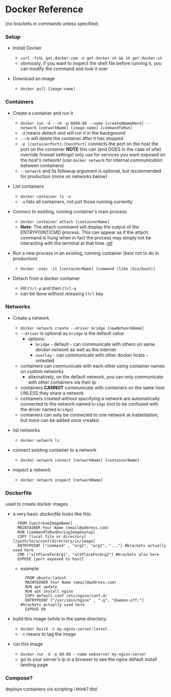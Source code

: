 <!-- permalink: a6fe3a777cea529a24e0e738eb19c6e6 DO NOT DELETE OR EDIT THIS LINE -->
# Docker Reference

(no brackets in commands unless specified)


### Setup

* Install Docker
	* `curl -fsSL get.docker.com -o get-docker.sh && sh get-docker.sh`
	* obviously, if you want to inspect the shell file before running it, you can modify the command and look it over

* Download an image
	* `docker pull [image-name]`

### Containers
* Create a container and run it
	* `docker run -d --rm -p 8080:80 --name [createANameHere] --network [networkName] [image-name] [commandToRun]`
	* `-d` means *detach* and will run it in the background
	* `--rm` will delete the container after it has stopped
	* `-p [containerPort]:[hostPort]` connects the port on the host the port on the container **NOTE** this can (and DOES in the case of ufw) override firewall settings! only use for services you want exposed on the host's network! (use `docker network` for internal communication between containers) 
	* `--network` and its followup argument is optional, but recommended for production (more on networks below)

* List containers
	* `docker container ls -a`
	* `-a` lists all containers, not just those running currently

* Connect to existing, running container's main process
	* `docker container attach [containerName]`
	* **Note**: The attach command will display the output of the ENTRYPOINT/CMD process. This can appear as if the attach command is hung when in fact the process may simply not be interacting with the terminal at that time. [ref](https://docs.docker.com/engine/reference/commandline/attach/#extended-description)

* Run a new process in an existing, running container (best not to do in production)
	* `docker -exec -it [containerName] [command (like /bin/bash)]`

* Detach from a docker container
	* Hit `Ctrl-p` and then `Ctrl-q`
	* can be done without releasing `Ctrl` key

### Networks

* Create a network
	* `docker network create --driver bridge [newNetworkName]`
	* `--driver` is optional as `bridge` is the default value
		* options:
			* `bridge` - default - can communicate with others on same *docker network* as well as the internet
			* `overlay` - can communicate with other docker hosts - untested
	* containers can communicate with each other using container names on custom networks
		* alternatively, on the default network, you can only communicate with other containers via their ip
	* containers **CANNOT** communicate with containers on the same host UNLESS they share a network
	* containers created without specifying a network are automatically connected to the network named `bridge` (not to be confused with the driver named `bridge`)
	* containers can only be connected to one network at instantiation, but more can be added once created

* list networks
	* `docker network ls`

* connect existing container to a network
	* `docker network connect [networkName] [containerName]`

* inspect a network
	* `docker network inspect [networkName]`

### Dockerfile
used to create docker images

* a very basic *dockerfile* looks like this:

		FROM [upstreamImageName]
		MAINTAINER Your Name (email@address.com)
		RUN [commandToRunDuringImageSetup]
		COPY [local file or directory] [/path/to/a/conf/directory/in/image]
		ENTRYPOINT ["command" , "arg1", "arg2", "..."] #brackets actually used here
		CMD ["altPlaceForArg1", "altPlaceForArg2"] #brackets also here
		EXPOSE [port exposed to host]

	* example:

			FROM ubuntu:latest
			MAINTAINER Your Name (email@address.com)
			RUN apt update
			RUN apt install nginx
			COPY default.conf /etc/nginx/conf.d/
			ENTRYPOINT ["/usr/sbin/nginx" , "-g", "daemon-off;"] #brackets actually used here
			EXPOSE 80

* build this image (while in the same directory:
	* `docker build -t my-nginx-server:latest .`
	* `-t` means to tag the image

* run this image
	* `docker run -d -p 80:80 --name webserver my-nginx-server`
	* go to your server's ip in a browser to see the nginx default install landing page

### Compose?
deploys containers via scripting i think?
tbd